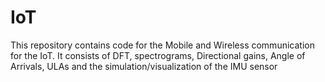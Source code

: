 # IoT
This repository contains code for the Mobile and Wireless communication for the IoT. It consists of DFT, spectrograms, Directional gains, Angle of Arrivals, ULAs and the simulation/visualization of the IMU sensor
